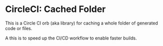 # CircleCI: Cached Folder

This is a Circle CI orb (aka library) for caching a whole folder of generated code or files.

A this is to speed up the CI/CD workflow to enable faster builds.
